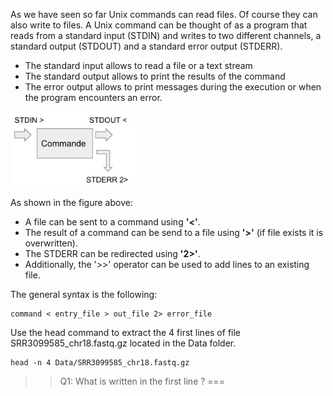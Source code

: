 As we have seen so far Unix commands can read files. Of course they can also write to files.
A Unix command can be thought of as a program that reads from a standard input (STDIN) and writes to two different channels, a standard output (STDOUT) and a standard error output (STDERR). 

- The standard input allows to read a file or a text stream
- The standard output allows to print the results of the command
- The error output allows to print messages during the execution or when the program encounters an error.
 
<img src="assets/io-cmd.png" width="200">

As shown in the figure above:

- A file can be sent to a command using **'<'**.
- The result of a command can be send to a file using **'>'** (if file exists it is overwritten).
- The STDERR can be redirected using **'2>'**.
- Additionally, the '>>' operator can be used to add lines to an existing file.

The general syntax is the following:

```
command < entry_file > out_file 2> error_file
```

Use the head command to extract the 4 first lines of file SRR3099585_chr18.fastq.gz located in the Data folder.

```
head -n 4 Data/SRR3099585_chr18.fastq.gz
```

>>Q1: What is written in the first line ?
=== 